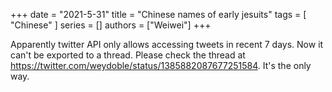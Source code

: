 +++
date = "2021-5-31"
title = "Chinese names of early jesuits"
tags = [
    "Chinese"
]
series = []
authors = ["Weiwei"]
+++

Apparently twitter API only allows accessing tweets in recent 7 days. Now it
can't be exported to a thread. Please check the thread at https://twitter.com/weydoble/status/1385882087677251584.
It's the only way.
